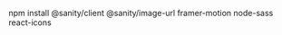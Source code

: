 <!-- install dependencies into the frontend_react directory -->

npm install @sanity/client @sanity/image-url framer-motion node-sass react-icons

<!-- container folder are containers, containing multiple components inside themselves -->
